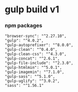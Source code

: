 # gulp build v1
### npm packages
    "browser-sync": "^2.27.10",
    "gulp": "^4.0.2",
    "gulp-autoprefixer": "^8.0.0",
    "gulp-clean": "^0.4.0",
    "gulp-clean-css": "^4.3.0",
    "gulp-concat": "^2.6.1",
    "gulp-file-include": "^2.3.0",
    "gulp-htmlmin": "^5.0.1",
    "gulp-imagemin": "^7.1.0",
    "gulp-sass": "^5.1.0",
    "gulp-uglify": "^3.0.2",
    "sass": "^1.56.1"